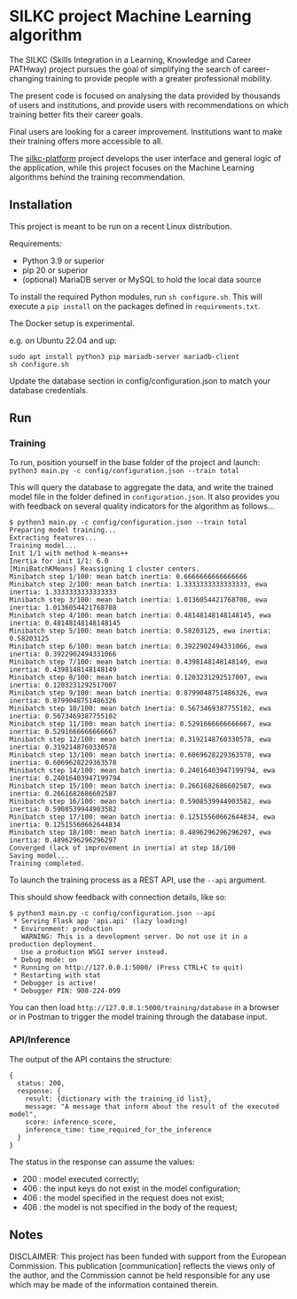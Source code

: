 # SILKC project Machine Learning algorithm

The SILKC (Skills Integration in a Learning, Knowledge and Career PATHway) project
pursues the goal of simplifying the search of career-changing training to provide
people with a greater professional mobility.

The present code is focused on analysing the data provided by thousands of users 
and institutions, and provide users with recommendations on which training better
fits their career goals.

Final users are looking for a career improvement.
Institutions want to make their training offers more accessible to all.

The [silkc-platform](https://github.com/silkc/silkc-platform) project develops the
user interface and general logic of the application, while this project focuses
on the Machine Learning algorithms behind the training recommendation.

## Installation

This project is meant to be run on a recent Linux distribution.

Requirements:
* Python 3.9 or superior
* pip 20 or superior
* (optional) MariaDB server or MySQL to hold the local data source

To install the required Python modules, run `sh configure.sh`. 
This will execute a `pip install` on the packages defined in `requirements.txt`.

The Docker setup is experimental.

e.g. on Ubuntu 22.04 and up:
```
sudo apt install python3 pip mariadb-server mariadb-client
sh configure.sh
````

Update the database section in config/configuration.json to match your database credentials.

## Run

### Training

To run, position yourself in the base folder of the project and launch:
`python3 main.py -c config/configuration.json --train total`

This will query the database to aggregate the data, and write the trained model file in the folder defined in `configuration.json`.
It also provides you with feedback on several quality indicators for the algorithm as follows...
```
$ python3 main.py -c config/configuration.json --train total
Preparing model training...
Extracting features...
Training model...
Init 1/1 with method k-means++
Inertia for init 1/1: 6.0
[MiniBatchKMeans] Reassigning 1 cluster centers.
Minibatch step 1/100: mean batch inertia: 0.6666666666666666
Minibatch step 2/100: mean batch inertia: 1.3333333333333333, ewa inertia: 1.3333333333333333
Minibatch step 3/100: mean batch inertia: 1.0136054421768708, ewa inertia: 1.0136054421768708
Minibatch step 4/100: mean batch inertia: 0.48148148148148145, ewa inertia: 0.48148148148148145
Minibatch step 5/100: mean batch inertia: 0.58203125, ewa inertia: 0.58203125
Minibatch step 6/100: mean batch inertia: 0.3922902494331066, ewa inertia: 0.3922902494331066
Minibatch step 7/100: mean batch inertia: 0.4398148148148149, ewa inertia: 0.4398148148148149
Minibatch step 8/100: mean batch inertia: 0.1203231292517007, ewa inertia: 0.1203231292517007
Minibatch step 9/100: mean batch inertia: 0.8799048751486326, ewa inertia: 0.8799048751486326
Minibatch step 10/100: mean batch inertia: 0.5673469387755102, ewa inertia: 0.5673469387755102
Minibatch step 11/100: mean batch inertia: 0.5291666666666667, ewa inertia: 0.5291666666666667
Minibatch step 12/100: mean batch inertia: 0.3192148760330578, ewa inertia: 0.3192148760330578
Minibatch step 13/100: mean batch inertia: 0.6069628229363578, ewa inertia: 0.6069628229363578
Minibatch step 14/100: mean batch inertia: 0.24016403947199794, ewa inertia: 0.24016403947199794
Minibatch step 15/100: mean batch inertia: 0.2661682686602587, ewa inertia: 0.2661682686602587
Minibatch step 16/100: mean batch inertia: 0.5908539944903582, ewa inertia: 0.5908539944903582
Minibatch step 17/100: mean batch inertia: 0.12515560662644834, ewa inertia: 0.12515560662644834
Minibatch step 18/100: mean batch inertia: 0.4896296296296297, ewa inertia: 0.4896296296296297
Converged (lack of improvement in inertia) at step 18/100
Saving model...
Training completed.
```

To launch the training process as a REST API, use the `--api` argument.

This should show feedback with connection details, like so:
```
$ python3 main.py -c config/configuration.json --api
 * Serving Flask app 'api.api' (lazy loading)
 * Environment: production
   WARNING: This is a development server. Do not use it in a production deployment.
   Use a production WSGI server instead.
 * Debug mode: on
 * Running on http://127.0.0.1:5000/ (Press CTRL+C to quit)
 * Restarting with stat
 * Debugger is active!
 * Debugger PIN: 908-224-099
```
You can then load `http://127.0.0.1:5000/training/database` in a browser or in 
Postman to trigger the model training through the database input. 

### API/Inference

The output of the API contains the structure:

```
{
  status: 200,
  response: {
    result: {dictionary with the training_id list},
    message: "A message that inform about the result of the executed model",
    score: inference_score,
    inference_time: time_required_for_the_inference
  }
}
```

The status in the response can assume the values:
* 200 : model executed correctly;
* 406 : the input keys do not exist in the model configuration;
* 406 : the model specified in the request does not exist;
* 406 : the model is not specified in the body of the request;

## Notes

DISCLAIMER: This project has been funded with support from the European Commission.
This publication [communication] reflects the views only of the author, and the Commission cannot be held responsible for any use which may be made of the information contained therein.
